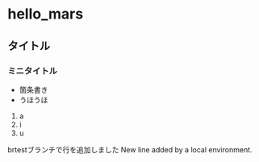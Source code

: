 # hello_mars

## タイトル
### ミニタイトル
- 箇条書き
- うほうほ

 1. a
 2. i
 3. u

brtestブランチで行を追加しました
 New line added by a local environment.
